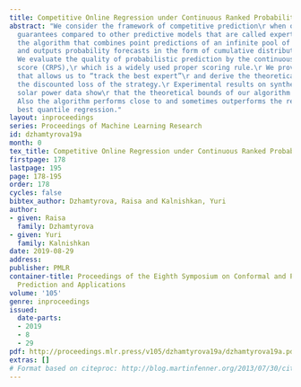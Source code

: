 ```yaml
---
title: Competitive Online Regression under Continuous Ranked Probability Score
abstract: "We consider the framework of competitive prediction\r when one provides
  guarantees compared to other predictive models that are called experts.\r We propose
  the algorithm that combines point predictions of an infinite pool of linear experts\r
  and outputs probability forecasts in the form of cumulative distribution functions.\r
  We evaluate the quality of probabilistic prediction by the continuous ranked probability
  score (CRPS),\r which is a widely used proper scoring rule.\r We provide a strategy
  that allows us to “track the best expert”\r and derive the theoretical bound on
  the discounted loss of the strategy.\r Experimental results on synthetic data and
  solar power data show\r that the theoretical bounds of our algorithm are not violated.\r
  Also the algorithm performs close to and sometimes outperforms the retrospectively
  best quantile regression."
layout: inproceedings
series: Proceedings of Machine Learning Research
id: dzhamtyrova19a
month: 0
tex_title: Competitive Online Regression under Continuous Ranked Probability Score
firstpage: 178
lastpage: 195
page: 178-195
order: 178
cycles: false
bibtex_author: Dzhamtyrova, Raisa and Kalnishkan, Yuri
author:
- given: Raisa
  family: Dzhamtyrova
- given: Yuri
  family: Kalnishkan
date: 2019-08-29
address: 
publisher: PMLR
container-title: Proceedings of the Eighth Symposium on Conformal and Probabilistic
  Prediction and Applications
volume: '105'
genre: inproceedings
issued:
  date-parts:
  - 2019
  - 8
  - 29
pdf: http://proceedings.mlr.press/v105/dzhamtyrova19a/dzhamtyrova19a.pdf
extras: []
# Format based on citeproc: http://blog.martinfenner.org/2013/07/30/citeproc-yaml-for-bibliographies/
---
```

